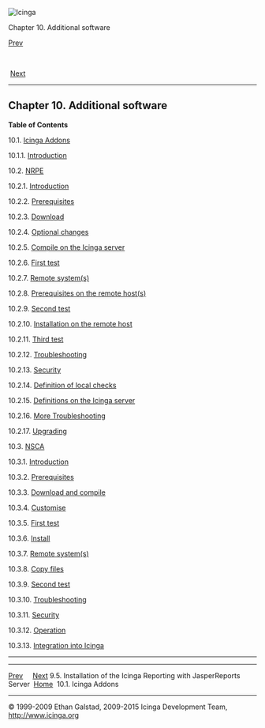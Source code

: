 ![Icinga](../images/logofullsize.png "Icinga")

Chapter 10. Additional software

[Prev](reporting.md) 

 

 [Next](addons.md)

* * * * *

Chapter 10. Additional software
-------------------------------

**Table of Contents**

10.1. [Icinga Addons](addons.md)

10.1.1. [Introduction](addons.md#introduction_addons)

10.2. [NRPE](nrpe.md)

10.2.1. [Introduction](nrpe.md#introduction)

10.2.2. [Prerequisites](nrpe.md#prerequisites)

10.2.3. [Download](nrpe.md#download)

10.2.4. [Optional changes](nrpe.md#optionalchanges)

10.2.5. [Compile on the Icinga server](nrpe.md#compile)

10.2.6. [First test](nrpe.md#firsttest)

10.2.7. [Remote system(s)](nrpe.md#remotesystem)

10.2.8. [Prerequisites on the remote
host(s)](nrpe.md#prerequisitesremotehost)

10.2.9. [Second test](nrpe.md#secondtest)

10.2.10. [Installation on the remote host](nrpe.md#remotehostinstall)

10.2.11. [Third test](nrpe.md#thirdtest)

10.2.12. [Troubleshooting](nrpe.md#troubleshooting)

10.2.13. [Security](nrpe.md#security)

10.2.14. [Definition of local checks](nrpe.md#localcheckdefinition)

10.2.15. [Definitions on the Icinga
server](nrpe.md#icingaserverdefinitions)

10.2.16. [More Troubleshooting](nrpe.md#moretroubleshooting)

10.2.17. [Upgrading](nrpe.md#upgrading)

10.3. [NSCA](nsca.md)

10.3.1. [Introduction](nsca.md#introduction)

10.3.2. [Prerequisites](nsca.md#prerequisites)

10.3.3. [Download and compile](nsca.md#downloadcompile)

10.3.4. [Customise](nsca.md#customise)

10.3.5. [First test](nsca.md#firsttest)

10.3.6. [Install](nsca.md#installnsca)

10.3.7. [Remote system(s)](nsca.md#remotesystem)

10.3.8. [Copy files](nsca.md#copyfiles)

10.3.9. [Second test](nsca.md#secondtest)

10.3.10. [Troubleshooting](nsca.md#troubleshooting)

10.3.11. [Security](nsca.md#security)

10.3.12. [Operation](nsca.md#operation)

10.3.13. [Integration into Icinga](nsca.md#icingaintegration)

* * * * *

  ---------------------------------------------------------------------- -------------------- ----------------------
  [Prev](reporting.md)                                                                       [Next](addons.md)
  9.5. Installation of the Icinga Reporting with JasperReports Server    [Home](index.md)    10.1. Icinga Addons
  ---------------------------------------------------------------------- -------------------- ----------------------

© 1999-2009 Ethan Galstad, 2009-2015 Icinga Development Team,
http://www.icinga.org
